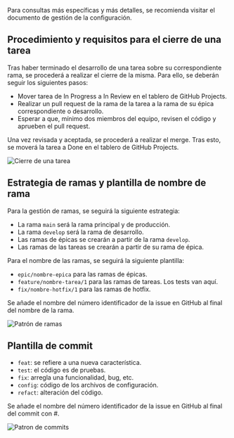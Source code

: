 Para consultas más específicas y más detalles, se recomienda visitar el documento de gestión de la configuración.

## Procedimiento y requisitos para el cierre de una tarea

Tras haber terminado el desarrollo de una tarea sobre su correspondiente rama, se procederá a realizar el cierre de la misma. Para ello, se deberán seguir los siguientes pasos:

- Mover tarea de In Progress a In Review en el tablero de GitHub Projects.
- Realizar un pull request de la rama de la tarea a la rama de su épica correspondiente o desarrollo.
- Esperar a que, mínimo dos miembros del equipo, revisen el código y aprueben el pull request.

Una vez revisada y aceptada, se procederá a realizar el merge. Tras esto, se moverá la tarea a Done en el tablero de GitHub Projects.

![Cierre de una tarea](procedimiento-cierre.png)

## Estrategia de ramas y plantilla de nombre de rama

Para la gestión de ramas, se seguirá la siguiente estrategia:
- La rama `main` será la rama principal y de producción.
- La rama `develop` será la rama de desarrollo.
- Las ramas de épicas se crearán a partir de la rama `develop`.
- Las ramas de las tareas se crearán a partir de su rama de épica.

Para el nombre de las ramas, se seguirá la siguiente plantilla:
- `epic/nombre-epica` para las ramas de épicas.
- `feature/nombre-tarea/1` para las ramas de tareas. Los tests van aquí.
- `fix/nombre-hotfix/1` para las ramas de hotfix.

Se añade el nombre del número identificador de la issue en GitHub al final del nombre de la rama.

![Patrón de ramas](patron_ramas.png)

## Plantilla de commit

- `feat`: se refiere a una nueva característica.
- `test`: el código es de pruebas.
- `fix`: arregla una funcionalidad, bug, etc. 
- `config`: código de los archivos de configuración. 
- `refact`: alteración del código.

Se añade el nombre del número identificador de la issue en GitHub al final del commit con #.

![Patron de commits](/img/patron_commit.png)
